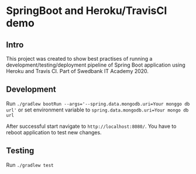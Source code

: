 # SpringBoot and Heroku/TravisCI demo

## Intro

This project was created to show best practises of running a development/testing/deployment pipeline of Spring Boot application using Heroku and Travis CI. Part of Swedbank IT Academy 2020.

## Development

Run `./gradlew bootRun --args='--spring.data.mongodb.uri=Your monggo db url'`
or set environment variable to
`spring.data.mongodb.uri=Your mongo db url`

After successful start navigate to `http://localhost:8080/`. You have to reboot application to test new changes.

## Testing

Run `./gradlew test`
